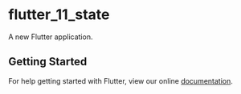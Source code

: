 # flutter_11_state

A new Flutter application.

## Getting Started

For help getting started with Flutter, view our online
[documentation](https://flutter.io/).
